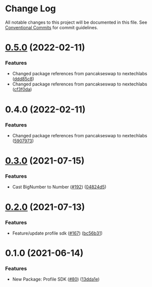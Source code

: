 # Change Log

All notable changes to this project will be documented in this file.
See [Conventional Commits](https://conventionalcommits.org) for commit guidelines.

# [0.5.0](https://github.com/nextechlabs/nexdex-toolkit/tree/master/packages/nexdex-profile-sdk/compare/@nextechlabs/profile-sdk@0.4.0...@nextechlabs/profile-sdk@0.5.0) (2022-02-11)


### Features

* Changed package references from pancakseswap to nextechlabs ([ddd85c8](https://github.com/nextechlabs/nexdex-toolkit/tree/master/packages/nexdex-profile-sdk/commit/ddd85c83be068ce2d5b66723d5eed315bfbde827))
* Changed package references from pancakseswap to nextechlabs ([cf3f0da](https://github.com/nextechlabs/nexdex-toolkit/tree/master/packages/nexdex-profile-sdk/commit/cf3f0dae6351385bcab28f1a08274b4dc89d5fed))





# 0.4.0 (2022-02-11)


### Features

* Changed package references from pancakseswap to nextechlabs ([5907973](https://github.com/nextechlabs/nexdex-toolkit/tree/master/packages/nexdex-profile-sdk/commit/5907973263e6f2ef8dfcd3b18ad8520bfea6b346))





# [0.3.0](https://github.com/pancakeswap/pancake-toolkit/tree/master/packages/pancake-profile-sdk/compare/@pancakeswap/profile-sdk@0.2.0...@pancakeswap/profile-sdk@0.3.0) (2021-07-15)


### Features

* Cast BigNumber to Number ([#192](https://github.com/pancakeswap/pancake-toolkit/tree/master/packages/pancake-profile-sdk/issues/192)) ([04824d5](https://github.com/pancakeswap/pancake-toolkit/tree/master/packages/pancake-profile-sdk/commit/04824d55691ef226ebefaebb9dff21151ffc5cea))





# [0.2.0](https://github.com/pancakeswap/pancake-toolkit/tree/master/packages/pancake-profile-sdk/compare/@pancakeswap/profile-sdk@0.1.0...@pancakeswap/profile-sdk@0.2.0) (2021-07-13)


### Features

* Feature/update profile sdk ([#167](https://github.com/pancakeswap/pancake-toolkit/tree/master/packages/pancake-profile-sdk/issues/167)) ([bc56b31](https://github.com/pancakeswap/pancake-toolkit/tree/master/packages/pancake-profile-sdk/commit/bc56b31f5dcf4ce63eec15cc0b275cf41539ebb4))





# 0.1.0 (2021-06-14)


### Features

* New Package: Profile SDK ([#80](https://github.com/pancakeswap/pancake-toolkit/tree/master/packages/pancake-profile-sdk/issues/80)) ([13dda1e](https://github.com/pancakeswap/pancake-toolkit/tree/master/packages/pancake-profile-sdk/commit/13dda1e43c6528dd7a1812c8a860f6f242148062))
